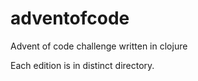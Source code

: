 # adventofcode

Advent of code challenge written in clojure

Each edition is in distinct directory.

